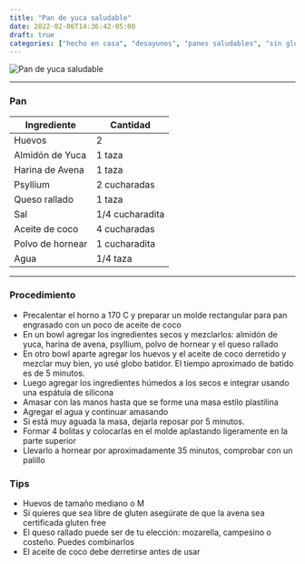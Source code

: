```yaml
---
title: "Pan de yuca saludable"
date: 2022-02-06T14:36:42-05:00
draft: true
categories: ["hecho en casa", "desayunos", "panes saludables", "sin gluten"]
---
```

![Pan de yuca saludable](../../images/pan_yuca_saludable.jpg)
___
### Pan 

| Ingrediente | Cantidad |
| ----------- | ----------- |
| Huevos | 2 |
| Almidón de Yuca | 1 taza |
| Harina de Avena | 1 taza |
| Psyllium | 2 cucharadas|
| Queso rallado | 1 taza | 
| Sal | 1/4 cucharadita |
| Aceite de coco | 4 cucharadas |
| Polvo de hornear | 1 cucharadita|
| Agua | 1/4 taza|
___

### Procedimiento 
- Precalentar el horno a 170 C y preparar un molde rectangular para pan engrasado con un poco de aceite de coco
- En un bowl agregar los ingredientes secos y mezclarlos: almidón de yuca, harina de avena, psyllium, polvo de hornear y el queso rallado 
- En otro bowl aparte agregar los huevos y el aceite de coco derretido y mezclar muy bien, yo usé globo batidor. El tiempo aproximado de batido es de 5 minutos.
- Luego agregar los ingredientes húmedos a los secos e integrar usando una espátula de silicona
- Amasar con las manos hasta que se forme una masa estilo plastilina
- Agregar el agua y continuar amasando
- Si está muy aguada la masa, dejarla reposar por 5 minutos.
- Formar 4 bolitas y colocarlas en el molde aplastando ligeramente en la parte superior
- Llevarlo a hornear por aproximadamente 35 minutos, comprobar con un palillo

### Tips 
- Huevos de tamaño mediano o M
- Si quieres que sea libre de gluten asegúrate de que la avena sea certificada gluten free
- El queso rallado puede ser de tu elección: mozarella, campesino o costeño. Puedes combinarlos
- El aceite de coco debe derretirse antes de usar

